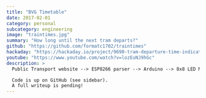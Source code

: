 ```yaml
---
title: "BVG Timetable"
date: 2017-02-01
category: personal
subcategory: engineering
image: "traintimes.jpg"
summary: "How long until the next tram departs?"
github: "https://github.com/formatc1702/traintimes"
hackaday: "https://hackaday.io/project/9690-tram-departure-time-indicator"
youtube: "https://www.youtube.com/watch?v=lozEuNJ9hGc"
description: >
  Public Transport website --> ESP8266 parser --> Arduino --> 8x8 LED Matrix

  Code is up on GitHub (see sidebar).
  A full writeup is pending!
---
```

